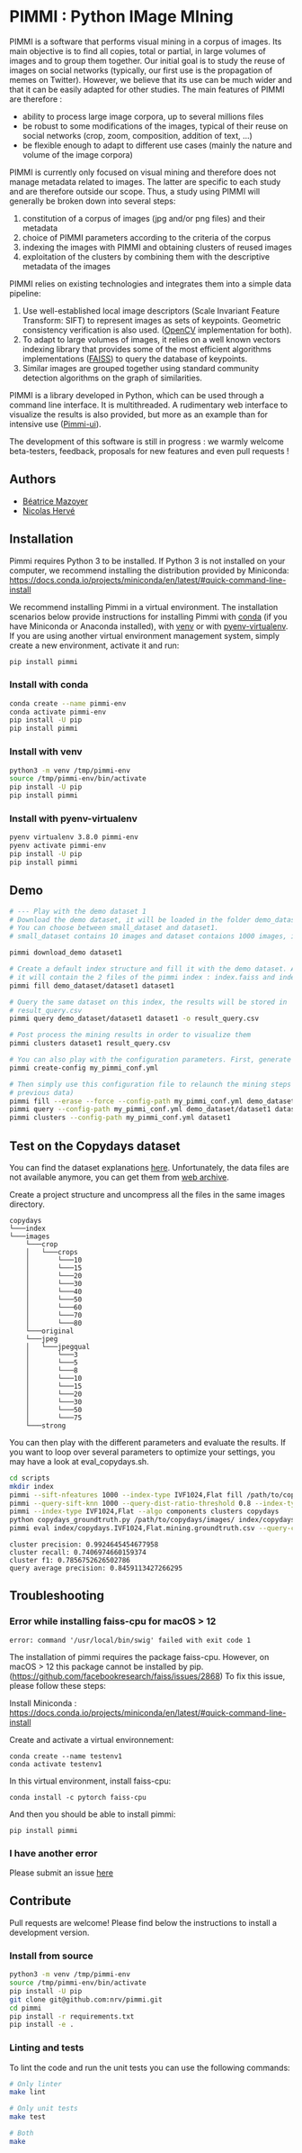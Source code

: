 # PIMMI : Python IMage MIning

PIMMI is a software that performs visual mining in a corpus of images. Its main objective is to find all copies,
total or partial, in large volumes of images and to group them together. Our initial goal is to study the reuse
of images on social networks (typically, our first use is the propagation of memes on Twitter). However, we believe
that its use can be much wider and that it can be easily adapted for other studies. The main features of PIMMI
are therefore :

- ability to process large image corpora, up to several millions files
- be robust to some modifications of the images, typical of their reuse on social networks (crop, zoom,
  composition, addition of text, ...)
- be flexible enough to adapt to different use cases (mainly the nature and volume of the image corpora)

PIMMI is currently only focused on visual mining and therefore does not manage metadata related to images.
The latter are specific to each study and are therefore outside our scope. Thus, a study using PIMMI
will generally be broken down into several steps:

1. constitution of a corpus of images (jpg and/or png files) and their metadata
2. choice of PIMMI parameters according to the criteria of the corpus
3. indexing the images with PIMMI and obtaining clusters of reused images
4. exploitation of the clusters by combining them with the descriptive metadata of the images

PIMMI relies on existing technologies and integrates them into a simple data pipeline:

1. Use well-established local image descriptors (Scale Invariant Feature Transform: SIFT) to represent images
   as sets of keypoints. Geometric consistency verification is also used. ([OpenCV](https://opencv.org/) implementation
   for both).
2. To adapt to large volumes of images, it relies on a well known vectors indexing library that provides some
   of the most efficient algorithms implementations ([FAISS](https://github.com/facebookresearch/faiss)) to query
   the database of keypoints.
3. Similar images are grouped together using standard community detection algorithms on the graph of similarities.

PIMMI is a library developed in Python, which can be used through a command line interface. It is multithreaded.
A rudimentary web interface to visualize the results is also provided, but more as an example than for
intensive use ([Pimmi-ui](https://github.com/nrv/pimmi-ui)).

The development of this software is still in progress : we warmly welcome beta-testers, feedback,
proposals for new features and even pull requests !

## Authors

- [Béatrice Mazoyer](https://bmaz.github.io/)
- [Nicolas Hervé](http://herve.name)

## Installation

Pimmi requires Python 3 to be installed. If Python 3 is not installed on your computer, we recommend installing the distribution provided by Miniconda: https://docs.conda.io/projects/miniconda/en/latest/#quick-command-line-install

We recommend installing Pimmi in a virtual environment. The installation scenarios below provide instructions for installing Pimmi with [conda](#install-with-conda) (if you have Miniconda or Anaconda installed), with [venv](#install-with-venv) or with [pyenv-virtualenv](#install-with-pyenv-virtualenv-and-pip). If you are using another virtual environment management system, simply create a new environment, activate it and run:

```bash
pip install pimmi
```

### Install with conda

```bash
conda create --name pimmi-env
conda activate pimmi-env
pip install -U pip
pip install pimmi
```

### Install with venv

```bash
python3 -m venv /tmp/pimmi-env
source /tmp/pimmi-env/bin/activate
pip install -U pip
pip install pimmi

```

### Install with pyenv-virtualenv

```bash
pyenv virtualenv 3.8.0 pimmi-env
pyenv activate pimmi-env
pip install -U pip
pip install pimmi
```

## Demo

```bash
# --- Play with the demo dataset 1
# Download the demo dataset, it will be loaded in the folder demo_dataset
# You can choose between small_dataset and dataset1.
# small_dataset contains 10 images and dataset contaions 1000 images, it takes 2 minutes to be downloaded.

pimmi download_demo dataset1

# Create a default index structure and fill it with the demo dataset. A directory named dataset1 will be created,
# it will contain the 2 files of the pimmi index : index.faiss and index.meta
pimmi fill demo_dataset/dataset1 dataset1

# Query the same dataset on this index, the results will be stored in
# result_query.csv
pimmi query demo_dataset/dataset1 dataset1 -o result_query.csv

# Post process the mining results in order to visualize them
pimmi clusters dataset1 result_query.csv

# You can also play with the configuration parameters. First, generate a default configuration file
pimmi create-config my_pimmi_conf.yml

# Then simply use this configuration file to relaunch the mining steps (erasing without prompt the
# previous data)
pimmi fill --erase --force --config-path my_pimmi_conf.yml demo_dataset/dataset1 dataset1
pimmi query --config-path my_pimmi_conf.yml demo_dataset/dataset1 dataset1
pimmi clusters --config-path my_pimmi_conf.yml dataset1
```

## Test on the Copydays dataset

You can find the dataset explanations [here](https://lear.inrialpes.fr/~jegou/data.php#copydays). Unfortunately, the data files are not available anymore, you can get them from [web archive](http://web.archive.org/web/20181015092553if_/http://pascal.inrialpes.fr/data/holidays/).

Create a project structure and uncompress all the files in the same images directory.

```
copydays
└───index
└───images
    └───crop
    │   └───crops
    │       └───10
    │       └───15
    │       └───20
    │       └───30
    │       └───40
    │       └───50
    │       └───60
    │       └───70
    │       └───80
    └───original
    └───jpeg
    │   └───jpegqual
    │       └───3
    │       └───5
    │       └───8
    │       └───10
    │       └───15
    │       └───20
    │       └───30
    │       └───50
    │       └───75
    └───strong
```

You can then play with the different parameters and evaluate the results. If you want to loop over several parameters to optimize your settings, you may have a look at eval_copydays.sh.

```bash
cd scripts
mkdir index
pimmi --sift-nfeatures 1000 --index-type IVF1024,Flat fill /path/to/copydays/images/ copydays
pimmi --query-sift-knn 1000 --query-dist-ratio-threshold 0.8 --index-type IVF1024,Flat query /path/to/copydays/images/ copydays
pimmi --index-type IVF1024,Flat --algo components clusters copydays
python copydays_groundtruth.py /path/to/copydays/images/ index/copydays.IVF1024,Flat.mining.clusters.csv
pimmi eval index/copydays.IVF1024,Flat.mining.groundtruth.csv --query-column image_status
```

```
cluster precision: 0.9924645454677958
cluster recall: 0.7406974660159374
cluster f1: 0.7856752626502786
query average precision: 0.8459113427266295
```

## Troubleshooting

### Error while installing faiss-cpu for macOS > 12

```
error: command '/usr/local/bin/swig' failed with exit code 1
```

The installation of pimmi requires the package faiss-cpu. However, on macOS > 12 this package cannot be installed by pip. (https://github.com/facebookresearch/faiss/issues/2868)
To fix this issue, please follow these steps:

Install Miniconda :
https://docs.conda.io/projects/miniconda/en/latest/#quick-command-line-install

Create and activate a virtual environnement:

```
conda create --name testenv1
conda activate testenv1
```

In this virtual environment, install faiss-cpu:

```
conda install -c pytorch faiss-cpu
```

And then you should be able to install pimmi:

```
pip install pimmi
```

### I have another error

Please submit an issue [here](https://github.com/nrv/pimmi/issues)

## Contribute

Pull requests are welcome! Please find below the instructions to install a development version.

### Install from source

```bash
python3 -m venv /tmp/pimmi-env
source /tmp/pimmi-env/bin/activate
pip install -U pip
git clone git@github.com:nrv/pimmi.git
cd pimmi
pip install -r requirements.txt
pip install -e .
```

### Linting and tests

To lint the code and run the unit tests you can use the following commands:

```bash
# Only linter
make lint

# Only unit tests
make test

# Both
make
```
